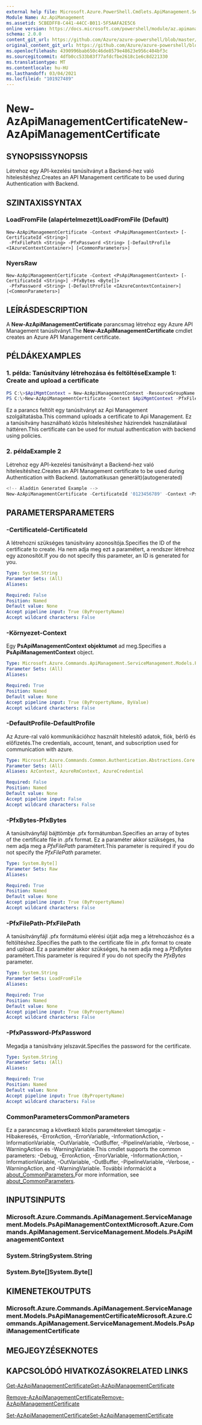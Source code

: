 ```yaml
---
external help file: Microsoft.Azure.PowerShell.Cmdlets.ApiManagement.ServiceManagement.dll-Help.xml
Module Name: Az.ApiManagement
ms.assetid: 5CBEDFF8-C441-44CC-B011-5F5AAFA2E5C6
online version: https://docs.microsoft.com/powershell/module/az.apimanagement/new-azapimanagementcertificate
schema: 2.0.0
content_git_url: https://github.com/Azure/azure-powershell/blob/master/src/ApiManagement/ApiManagement/help/New-AzApiManagementCertificate.md
original_content_git_url: https://github.com/Azure/azure-powershell/blob/master/src/ApiManagement/ApiManagement/help/New-AzApiManagementCertificate.md
ms.openlocfilehash: 4390996bab650c46de8579e48623e956c404bf3c
ms.sourcegitcommit: 4dfb0cc533b83f77afdcfbe2618c1e6c8d221330
ms.translationtype: MT
ms.contentlocale: hu-HU
ms.lasthandoff: 03/04/2021
ms.locfileid: "101927489"
---
```

# <span data-ttu-id="d9223-101">New-AzApiManagementCertificate</span><span class="sxs-lookup"><span data-stu-id="d9223-101">New-AzApiManagementCertificate</span></span>

## <span data-ttu-id="d9223-102">SYNOPSIS</span><span class="sxs-lookup"><span data-stu-id="d9223-102">SYNOPSIS</span></span>
<span data-ttu-id="d9223-103">Létrehoz egy API-kezelési tanúsítványt a Backend-hez való hitelesítéshez.</span><span class="sxs-lookup"><span data-stu-id="d9223-103">Creates an API Management certificate to be used during Authentication with Backend.</span></span>

## <span data-ttu-id="d9223-104">SZINTAXIS</span><span class="sxs-lookup"><span data-stu-id="d9223-104">SYNTAX</span></span>

### <span data-ttu-id="d9223-105">LoadFromFile (alapértelmezett)</span><span class="sxs-lookup"><span data-stu-id="d9223-105">LoadFromFile (Default)</span></span>
```
New-AzApiManagementCertificate -Context <PsApiManagementContext> [-CertificateId <String>]
 -PfxFilePath <String> -PfxPassword <String> [-DefaultProfile <IAzureContextContainer>] [<CommonParameters>]
```

### <span data-ttu-id="d9223-106">Nyers</span><span class="sxs-lookup"><span data-stu-id="d9223-106">Raw</span></span>
```
New-AzApiManagementCertificate -Context <PsApiManagementContext> [-CertificateId <String>] -PfxBytes <Byte[]>
 -PfxPassword <String> [-DefaultProfile <IAzureContextContainer>] [<CommonParameters>]
```

## <span data-ttu-id="d9223-107">LEÍRÁS</span><span class="sxs-lookup"><span data-stu-id="d9223-107">DESCRIPTION</span></span>
<span data-ttu-id="d9223-108">A **New-AzApiManagementCertificate** parancsmag létrehoz egy Azure API Management tanúsítványt.</span><span class="sxs-lookup"><span data-stu-id="d9223-108">The **New-AzApiManagementCertificate** cmdlet creates an Azure API Management certificate.</span></span>

## <span data-ttu-id="d9223-109">PÉLDÁK</span><span class="sxs-lookup"><span data-stu-id="d9223-109">EXAMPLES</span></span>

### <span data-ttu-id="d9223-110">1. példa: Tanúsítvány létrehozása és feltöltése</span><span class="sxs-lookup"><span data-stu-id="d9223-110">Example 1: Create and upload a certificate</span></span>
```powershell
PS C:\>$ApiMgmtContext = New-AzApiManagementContext -ResourceGroupName "Api-Default-WestUS" -ServiceName "contoso"
PS C:\>New-AzApiManagementCertificate -Context $ApiMgmtContext -PfxFilePath "C:\contoso\certificates\apimanagement.pfx" -PfxPassword "1111"
```

<span data-ttu-id="d9223-111">Ez a parancs feltölt egy tanúsítványt az Api Management szolgáltatásba.</span><span class="sxs-lookup"><span data-stu-id="d9223-111">This command uploads a certificate to Api Management.</span></span> <span data-ttu-id="d9223-112">Ez a tanúsítvány használható közös hitelesítéshez házirendek használatával háttéren.</span><span class="sxs-lookup"><span data-stu-id="d9223-112">This certificate can be used for mutual authentication with backend using policies.</span></span>

### <span data-ttu-id="d9223-113">2. példa</span><span class="sxs-lookup"><span data-stu-id="d9223-113">Example 2</span></span>

<span data-ttu-id="d9223-114">Létrehoz egy API-kezelési tanúsítványt a Backend-hez való hitelesítéshez.</span><span class="sxs-lookup"><span data-stu-id="d9223-114">Creates an API Management certificate to be used during Authentication with Backend.</span></span> <span data-ttu-id="d9223-115">(automatikusan generált)</span><span class="sxs-lookup"><span data-stu-id="d9223-115">(autogenerated)</span></span>

```powershell
<!-- Aladdin Generated Example --> 
New-AzApiManagementCertificate -CertificateId '0123456789' -Context <PsApiManagementContext> -PfxFilePath 'C:\contoso\certificates\apimanagement.pfx' -PfxPassword '1111'
```

## <span data-ttu-id="d9223-116">PARAMETERS</span><span class="sxs-lookup"><span data-stu-id="d9223-116">PARAMETERS</span></span>

### <span data-ttu-id="d9223-117">-CertificateId</span><span class="sxs-lookup"><span data-stu-id="d9223-117">-CertificateId</span></span>
<span data-ttu-id="d9223-118">A létrehozni szükséges tanúsítvány azonosítója.</span><span class="sxs-lookup"><span data-stu-id="d9223-118">Specifies the ID of the certificate to create.</span></span>
<span data-ttu-id="d9223-119">Ha nem adja meg ezt a paramétert, a rendszer létrehoz egy azonosítót.</span><span class="sxs-lookup"><span data-stu-id="d9223-119">If you do not specify this parameter, an ID is generated for you.</span></span>

```yaml
Type: System.String
Parameter Sets: (All)
Aliases:

Required: False
Position: Named
Default value: None
Accept pipeline input: True (ByPropertyName)
Accept wildcard characters: False
```

### <span data-ttu-id="d9223-120">-Környezet</span><span class="sxs-lookup"><span data-stu-id="d9223-120">-Context</span></span>
<span data-ttu-id="d9223-121">Egy **PsApiManagementContext objektumot** ad meg.</span><span class="sxs-lookup"><span data-stu-id="d9223-121">Specifies a **PsApiManagementContext** object.</span></span>

```yaml
Type: Microsoft.Azure.Commands.ApiManagement.ServiceManagement.Models.PsApiManagementContext
Parameter Sets: (All)
Aliases:

Required: True
Position: Named
Default value: None
Accept pipeline input: True (ByPropertyName, ByValue)
Accept wildcard characters: False
```

### <span data-ttu-id="d9223-122">-DefaultProfile</span><span class="sxs-lookup"><span data-stu-id="d9223-122">-DefaultProfile</span></span>
<span data-ttu-id="d9223-123">Az Azure-ral való kommunikációhoz használt hitelesítő adatok, fiók, bérlő és előfizetés.</span><span class="sxs-lookup"><span data-stu-id="d9223-123">The credentials, account, tenant, and subscription used for communication with azure.</span></span>

```yaml
Type: Microsoft.Azure.Commands.Common.Authentication.Abstractions.Core.IAzureContextContainer
Parameter Sets: (All)
Aliases: AzContext, AzureRmContext, AzureCredential

Required: False
Position: Named
Default value: None
Accept pipeline input: False
Accept wildcard characters: False
```

### <span data-ttu-id="d9223-124">-PfxBytes</span><span class="sxs-lookup"><span data-stu-id="d9223-124">-PfxBytes</span></span>
<span data-ttu-id="d9223-125">A tanúsítványfájl bájttömbje .pfx formátumban.</span><span class="sxs-lookup"><span data-stu-id="d9223-125">Specifies an array of bytes of the certificate file in .pfx format.</span></span>
<span data-ttu-id="d9223-126">Ez a paraméter akkor szükséges, ha nem adja meg a *PfxFilePath* paramétert.</span><span class="sxs-lookup"><span data-stu-id="d9223-126">This parameter is required if you do not specify the *PfxFilePath* parameter.</span></span>

```yaml
Type: System.Byte[]
Parameter Sets: Raw
Aliases:

Required: True
Position: Named
Default value: None
Accept pipeline input: True (ByPropertyName)
Accept wildcard characters: False
```

### <span data-ttu-id="d9223-127">-PfxFilePath</span><span class="sxs-lookup"><span data-stu-id="d9223-127">-PfxFilePath</span></span>
<span data-ttu-id="d9223-128">A tanúsítványfájl .pfx formátumú elérési útját adja meg a létrehozáshoz és a feltöltéshez.</span><span class="sxs-lookup"><span data-stu-id="d9223-128">Specifies the path to the certificate file in .pfx format to create and upload.</span></span>
<span data-ttu-id="d9223-129">Ez a paraméter akkor szükséges, ha nem adja meg a *PfxBytes* paramétert.</span><span class="sxs-lookup"><span data-stu-id="d9223-129">This parameter is required if you do not specify the *PfxBytes* parameter.</span></span>

```yaml
Type: System.String
Parameter Sets: LoadFromFile
Aliases:

Required: True
Position: Named
Default value: None
Accept pipeline input: True (ByPropertyName)
Accept wildcard characters: False
```

### <span data-ttu-id="d9223-130">-PfxPassword</span><span class="sxs-lookup"><span data-stu-id="d9223-130">-PfxPassword</span></span>
<span data-ttu-id="d9223-131">Megadja a tanúsítvány jelszavát.</span><span class="sxs-lookup"><span data-stu-id="d9223-131">Specifies the password for the certificate.</span></span>

```yaml
Type: System.String
Parameter Sets: (All)
Aliases:

Required: True
Position: Named
Default value: None
Accept pipeline input: True (ByPropertyName)
Accept wildcard characters: False
```

### <span data-ttu-id="d9223-132">CommonParameters</span><span class="sxs-lookup"><span data-stu-id="d9223-132">CommonParameters</span></span>
<span data-ttu-id="d9223-133">Ez a parancsmag a következő közös paramétereket támogatja: -Hibakeresés, -ErrorAction, -ErrorVariable, -InformationAction, -InformationVariable, -OutVariable, -OutBuffer, -PipelineVariable, -Verbose, -WarningAction és -WarningVariable.</span><span class="sxs-lookup"><span data-stu-id="d9223-133">This cmdlet supports the common parameters: -Debug, -ErrorAction, -ErrorVariable, -InformationAction, -InformationVariable, -OutVariable, -OutBuffer, -PipelineVariable, -Verbose, -WarningAction, and -WarningVariable.</span></span> <span data-ttu-id="d9223-134">További információt a [about_CommonParameters.](http://go.microsoft.com/fwlink/?LinkID=113216)</span><span class="sxs-lookup"><span data-stu-id="d9223-134">For more information, see [about_CommonParameters](http://go.microsoft.com/fwlink/?LinkID=113216).</span></span>

## <span data-ttu-id="d9223-135">INPUTS</span><span class="sxs-lookup"><span data-stu-id="d9223-135">INPUTS</span></span>

### <span data-ttu-id="d9223-136">Microsoft.Azure.Commands.ApiManagement.ServiceManagement.Models.PsApiManagementContext</span><span class="sxs-lookup"><span data-stu-id="d9223-136">Microsoft.Azure.Commands.ApiManagement.ServiceManagement.Models.PsApiManagementContext</span></span>

### <span data-ttu-id="d9223-137">System.String</span><span class="sxs-lookup"><span data-stu-id="d9223-137">System.String</span></span>

### <span data-ttu-id="d9223-138">System.Byte[]</span><span class="sxs-lookup"><span data-stu-id="d9223-138">System.Byte[]</span></span>

## <span data-ttu-id="d9223-139">KIMENETEK</span><span class="sxs-lookup"><span data-stu-id="d9223-139">OUTPUTS</span></span>

### <span data-ttu-id="d9223-140">Microsoft.Azure.Commands.ApiManagement.ServiceManagement.Models.PsApiManagementCertificate</span><span class="sxs-lookup"><span data-stu-id="d9223-140">Microsoft.Azure.Commands.ApiManagement.ServiceManagement.Models.PsApiManagementCertificate</span></span>

## <span data-ttu-id="d9223-141">MEGJEGYZÉSEK</span><span class="sxs-lookup"><span data-stu-id="d9223-141">NOTES</span></span>

## <span data-ttu-id="d9223-142">KAPCSOLÓDÓ HIVATKOZÁSOK</span><span class="sxs-lookup"><span data-stu-id="d9223-142">RELATED LINKS</span></span>

[<span data-ttu-id="d9223-143">Get-AzApiManagementCertificate</span><span class="sxs-lookup"><span data-stu-id="d9223-143">Get-AzApiManagementCertificate</span></span>](./Get-AzApiManagementCertificate.md)

[<span data-ttu-id="d9223-144">Remove-AzApiManagementCertificate</span><span class="sxs-lookup"><span data-stu-id="d9223-144">Remove-AzApiManagementCertificate</span></span>](./Remove-AzApiManagementCertificate.md)

[<span data-ttu-id="d9223-145">Set-AzApiManagementCertificate</span><span class="sxs-lookup"><span data-stu-id="d9223-145">Set-AzApiManagementCertificate</span></span>](./Set-AzApiManagementCertificate.md)


